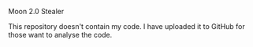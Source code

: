 Moon 2.0 Stealer

This repository doesn't contain my code. I have uploaded it to GitHub for those want to analyse the code.
